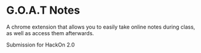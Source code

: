 # G.O.A.T Notes

A chrome extension that allows you to easily take online notes during class, as well as access them afterwards.

Submission for HackOn 2.0
